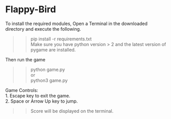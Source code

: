 # Flappy-Bird

To install the required modules, Open a Terminal in the downloaded directory and execute the following.
>> pip install -r requirements.txt\
Make sure you have python version > 2  and the latest version of pygame are installed.

Then run the game
>> python game.py\
or\
>> python3 game.py

Game Controls:\
    1. Escape key to exit the game.\
    2. Space or Arrow Up key to jump.

>> Score will be displayed on the terminal.